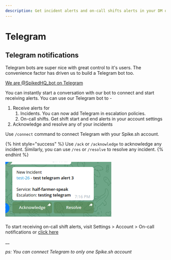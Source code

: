 ```yaml
---
description: Get incident alerts and on-call shifts alerts in your DM on Telegram
---
```


# Telegram

## Telegram notifications

Telegram bots are super nice with great control to it's users. The convenience factor has driven us to build a Telegram bot too.

[We are @SpikedHQ\_bot on Telegram](https://t.me/SpikeHQ\_bot)

You can instantly start a conversation with our bot to connect and start receiving alerts. You can use our Telegram bot to -

1. Receive alerts for&#x20;
   1. Incidents. You can now add Telegram in escalation policies.
   2. On-call shifts. Get shift start and end alerts in your account settings
2. Acknowledge and resolve any of your incidents



Use `/connect` command to connect Telegram with your Spike.sh account.

{% hint style="success" %}
Use `/ack` or `/acknowledge` to acknowledge any incident. Similarly, you can use `/res` or `/resolve` to resolve any incident.
{% endhint %}



![Just a taste of how incident alerts on Telegram look like](<../.gitbook/assets/Screenshot from 2022-07-22 12-34-47.png>)

To start receiving on-call shift alerts, visit Settings > Account > On-call notifications or [click here](https://app.spike.sh/settings#oncall-notifications)

__

_ps: You can connect Telegram to only one Spike.sh account_
